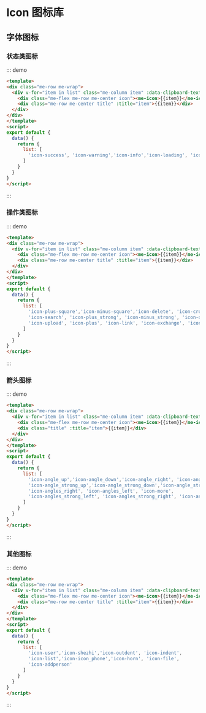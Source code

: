 # Icon 图标库
<style lang="less">
.item {
  margin: 5px;
  height: 100px;
  width: 150px;
  cursor: pointer;
  border: 1px solid #0099ff;
  justify-content: center !important;
	align-items: center !important;
  .me-icon {
    font-size: 30px !important;
  }
  .title {  
    width: 80%;
    margin-bottom: 10px;
    overflow: hidden; /*自动隐藏文字*/
    text-overflow: ellipsis !important;/*文字隐藏后添加省略号*/
    white-space: nowrap;/*强制不换行*/
  }
}
</style>

## 字体图标


### 状态类图标
::: demo 
```html
<template>
<div class="me-row me-wrap">
  <div v-for="item in list" class="me-column item" :data-clipboard-text="item" :key="item" @click="$copy('.item')">
    <div class="me-flex me-row me-center icon"><me-icon>{{item}}</me-icon></div>
    <div class="me-row me-center title" :title="item">{{item}}</div>
  </div>
</div>
</template>
<script>
export default {
  data() {
    return { 
      list: [
        'icon-success', 'icon-warning','icon-info','icon-loading', 'icon-error'
      ]
    }
  }
}
</script>
```
:::

### 操作类图标
::: demo 
```html
<template>
<div class="me-row me-wrap">
  <div v-for="item in list" class="me-column item" :data-clipboard-text="item" :key="item" @click="$copy('.item')">
    <div class="me-flex me-row me-center icon"><me-icon>{{item}}</me-icon></div>
    <div class="me-row me-center title" :title="item">{{item}}</div>
  </div>
</div>
</template>
<script>
export default {
  data() {
    return { 
      list: [
        'icon-plus-square','icon-minus-square','icon-delete', 'icon-cross',
        'icon-search', 'icon-plus_strong', 'icon-minus_strong', 'icon-download',
        'icon-upload', 'icon-plus', 'icon-link', 'icon-exchange', 'icon-addperson'
      ]
    }
  }
}
</script>
```
:::


### 箭头图标
::: demo 
```html
<template>
<div class="me-row me-wrap">
  <div v-for="item in list" class="me-column item" :data-clipboard-text="item" :key="item" @click="$copy('.item')">
    <div class="me-flex me-row me-center icon"><me-icon>{{item}}</me-icon></div>
    <div class="title" :title="item">{{item}}</div>
  </div>
</div>
</template>
<script>
export default {
  data() {
    return { 
      list: [
        'icon-angle_up','icon-angle_down','icon-angle_right', 'icon-angle_left',
        'icon-angle_strong_up','icon-angle_strong_down','icon-angle_strong_right', 'icon-angle_strong_left',
        'icon-angles_right', 'icon-angles_left', 'icon-more', 
        'icon-angles_strong_left', 'icon-angles_strong_right', 'icon-angles_strong_up', 'icon-angles_strong_down', 'icon-triangle_fill_left', 'icon-triangle_fill_right','icon-triangle_fill_up','icon-triangle_fill_down'
      ]
    }
  }
}
</script>
```
:::


### 其他图标
::: demo 
```html
<template>
<div class="me-row me-wrap">
  <div v-for="item in list" class="me-column item" :data-clipboard-text="item" :key="item" @click="$copy('.item')">
    <div class="me-flex me-row me-center icon"><me-icon>{{item}}</me-icon></div>
    <div class="me-row me-center title" :title="item">{{item}}</div>
  </div>
</div>
</template>
<script>
export default {
  data() {
    return { 
      list: [
        'icon-user','icon-shezhi','icon-outdent', 'icon-indent',
        'icon-list','icon-icon_phone','icon-horn', 'icon-file',
        'icon-addperson'
      ]
    }
  }
}
</script>
```
:::

